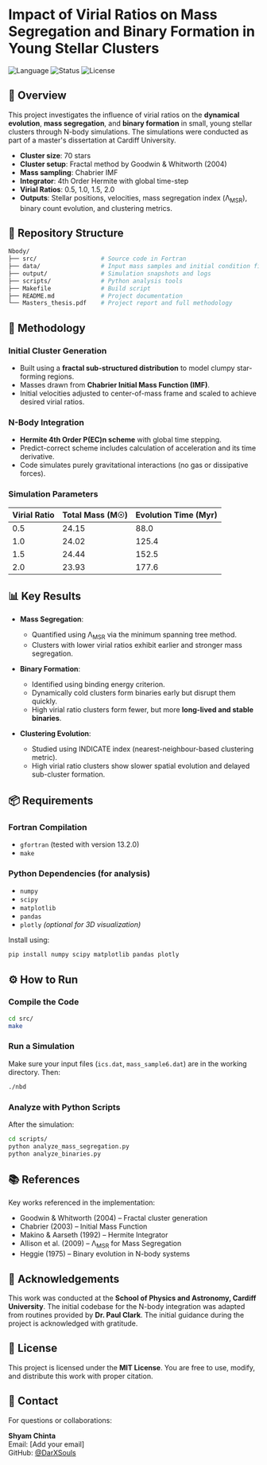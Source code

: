 # Impact of Virial Ratios on Mass Segregation and Binary Formation in Young Stellar Clusters

![Language](https://img.shields.io/badge/language-Fortran-blue.svg)
![Status](https://img.shields.io/badge/status-Completed-green.svg)
![License](https://img.shields.io/badge/license-MIT-blue)

## 🌌 Overview

This project investigates the influence of virial ratios on the **dynamical evolution**, **mass segregation**, and **binary formation** in small, young stellar clusters through N-body simulations. The simulations were conducted as part of a master's dissertation at Cardiff University.

- **Cluster size**: 70 stars  
- **Cluster setup**: Fractal method by Goodwin & Whitworth (2004)  
- **Mass sampling**: Chabrier IMF  
- **Integrator**: 4th Order Hermite with global time-step  
- **Virial Ratios**: 0.5, 1.0, 1.5, 2.0  
- **Outputs**: Stellar positions, velocities, mass segregation index (Λ<sub>MSR</sub>), binary count evolution, and clustering metrics.

## 📂 Repository Structure

```bash
Nbody/
├── src/                  # Source code in Fortran
├── data/                 # Input mass samples and initial condition files
├── output/               # Simulation snapshots and logs
├── scripts/              # Python analysis tools
├── Makefile              # Build script
├── README.md             # Project documentation
└── Masters_thesis.pdf    # Project report and full methodology
```

## 🧪 Methodology

### Initial Cluster Generation
- Built using a **fractal sub-structured distribution** to model clumpy star-forming regions.
- Masses drawn from **Chabrier Initial Mass Function (IMF)**.
- Initial velocities adjusted to center-of-mass frame and scaled to achieve desired virial ratios.

### N-Body Integration
- **Hermite 4th Order P(EC)n scheme** with global time stepping.
- Predict-correct scheme includes calculation of acceleration and its time derivative.
- Code simulates purely gravitational interactions (no gas or dissipative forces).

### Simulation Parameters
| Virial Ratio | Total Mass (M☉) | Evolution Time (Myr) |
|--------------|------------------|-----------------------|
| 0.5          | 24.15            | 88.0                  |
| 1.0          | 24.02            | 125.4                 |
| 1.5          | 24.44            | 152.5                 |
| 2.0          | 23.93            | 177.6                 |

## 📊 Key Results

- **Mass Segregation**:  
  - Quantified using Λ<sub>MSR</sub> via the minimum spanning tree method.
  - Clusters with lower virial ratios exhibit earlier and stronger mass segregation.

- **Binary Formation**:  
  - Identified using binding energy criterion.
  - Dynamically cold clusters form binaries early but disrupt them quickly.
  - High virial ratio clusters form fewer, but more **long-lived and stable binaries**.

- **Clustering Evolution**:  
  - Studied using INDICATE index (nearest-neighbour-based clustering metric).
  - High virial ratio clusters show slower spatial evolution and delayed sub-cluster formation.

## 📦 Requirements

### Fortran Compilation
- `gfortran` (tested with version 13.2.0)
- `make`

### Python Dependencies (for analysis)
- `numpy`
- `scipy`
- `matplotlib`
- `pandas`
- `plotly` *(optional for 3D visualization)*

Install using:

```bash
pip install numpy scipy matplotlib pandas plotly
```

## ⚙️ How to Run

### Compile the Code
```bash
cd src/
make
```

### Run a Simulation
Make sure your input files (`ics.dat`, `mass_sample6.dat`) are in the working directory. Then:
```bash
./nbd
```

### Analyze with Python Scripts
After the simulation:
```bash
cd scripts/
python analyze_mass_segregation.py
python analyze_binaries.py
```

## 📚 References

Key works referenced in the implementation:

- Goodwin & Whitworth (2004) – Fractal cluster generation
- Chabrier (2003) – Initial Mass Function
- Makino & Aarseth (1992) – Hermite Integrator
- Allison et al. (2009) – Λ<sub>MSR</sub> for Mass Segregation
- Heggie (1975) – Binary evolution in N-body systems

## 🙏 Acknowledgements

This work was conducted at the **School of Physics and Astronomy, Cardiff University**. The initial codebase for the N-body integration was adapted from routines provided by **Dr. Paul Clark**. The initial guidance during the project is acknowledged with gratitude.


## 📜 License

This project is licensed under the **MIT License**. You are free to use, modify, and distribute this work with proper citation.

## 🔭 Contact

For questions or collaborations:

**Shyam Chinta**  
Email: [Add your email]  
GitHub: [@DarXSouls](https://github.com/DarXSouls)
